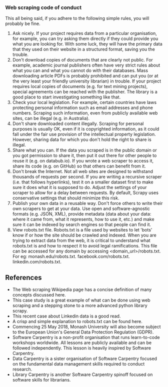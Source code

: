 ### Web scraping code of conduct

This all being said, if you adhere to the following simple rules, you will probably be fine.

1. Ask nicely. If your project requires data from a particular organisation, for example, you can try asking them directly if they could provide you what you are looking for. With some luck, they will have the primary data that they used on their website in a structured format, saving you the trouble.
2. Don't download copies of documents that are clearly not public. For example, academic journal publishers often have very strict rules about what you can and what you cannot do with their databases. Mass downloading article PDFs is probably prohibited and can put you (or at the very least your friendly university librarian) in trouble. If your project requires local copies of documents (e.g. for text mining projects), special agreements can be reached with the publisher. The library is a good place to start investigating something like that.
3. Check your local legislation. For example, certain countries have laws protecting personal information such as email addresses and phone numbers. Scraping such information, even from publicly available web sites, can be illegal (e.g. in Australia).
4. Don't share downloaded content illegally. Scraping for personal purposes is usually OK, even if it is copyrighted information, as it could fall under the fair use provision of the intellectual property legislation. However, sharing data for which you don't hold the right to share is illegal.
5. Share what you can. If the data you scraped is in the public domain or you got permission to share it, then put it out there for other people to reuse it (e.g. on databub.io). If you wrote a web scraper to access it, share its code (e.g. on GitHub) so that others can benefit from it.
6. Don't break the Internet. Not all web sites are designed to withstand thousands of requests per second. If you are writing a recursive scraper (i.e. that follows hyperlinks), test it on a smaller dataset first to make sure it does what it is supposed to do. Adjust the settings of your scraper to allow for a delay between requests. By default, Scrapy uses conservative settings that should minimize this risk.
7. Publish your own data in a reusable way. Don't force others to write their own scrapers to get at your data. Use open and software-agnostic formats (e.g. JSON, XML), provide metadata (data about your data: where it came from, what it represents, how to use it, etc.) and make sure it can be indexed by search engines so that people can find it.
8. View robots.txt file. Robots.txt is a file used by websites to let 'bots' know if or how the site should be crawled and indexed. When you are trying to extract data from the web, it is critical to understand what robots.txt is and how to respect it to avoid legal ramifications. This file can be accessed for any domain by accessing <domain_url>/robots.txt. For eg: monash.edu/robots.txt. facebook.com/robots.txt. linkedin.com/robots.txt.

## References

* The Web scraping Wikipedia page has a concise definition of many concepts discussed here.
* This case study is a great example of what can be done using web scraping and a stepping stone to a more advanced python library scrapy.
* This recent case about Linkedin data is a good read.
* A crisp and simple explanation to robots.txt can be found here.
* Commencing 25 May 2018, Monash University will also become subject to the European Union's General Data Protection Regulation (GDPR).
* Software Carpentry is a non-profit organisation that runs learn-to-code workshops worldwide. All lessons are publicly available and can be followed independently. This lesson is heavily inspired by Software Carpentry.
* Data Carpentry is a sister organisation of Software Carpentry focused on the fundamental data management skills required to conduct research.
* Library Carpentry is another Software Carpentry spinoff focused on software skills for librarians.